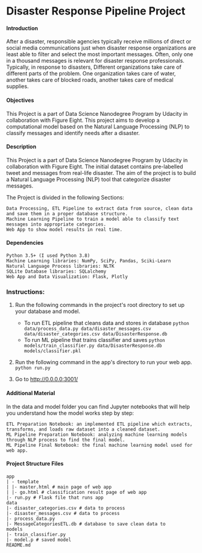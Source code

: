 # Disaster Response Pipeline Project

#### Introduction

After a disaster, responsible agencies typically receive millions of direct or social media communications just when disaster response organizations are least able to filter and select the most important messages. Often, only one in a thousand messages is relevant for disaster response professionals. Typically, in response to disasters, Different organizations take care of different parts of the problem. One organization takes care of water, another takes care of blocked roads, another takes care of medical supplies.

#### Objectives

This Project is a part of Data Science Nanodegree Program by Udacity in collaboration with Figure Eight. This project aims to develop a computational model based on the Natural Language Processing (NLP) to classify messages and identify needs after a disaster.

#### Description

This Project is a part of Data Science Nanodegree Program by Udacity in collaboration with Figure Eight. The initial dataset contains pre-labelled tweet and messages from real-life disaster. The aim of the project is to build a Natural Language Processing (NLP) tool that categorize disaster messages.

The Project is divided in the following Sections:

    Data Processing, ETL Pipeline to extract data from source, clean data and save them in a proper database structure.
    Machine Learning Pipeline to train a model able to classify text messages into appropriate categories.
    Web App to show model results in real time.

#### Dependencies

    Python 3.5+ (I used Python 3.8)
    Machine Learning libraries: NumPy, SciPy, Pandas, Sciki-Learn
    Natural Language Process libraries: NLTK
    SQLite Database libraries: SQLalchemy
    Web App and Data Visualization: Flask, Plotly

### Instructions:
1. Run the following commands in the project's root directory to set up your database and model.

    - To run ETL pipeline that cleans data and stores in database
        `python data/process_data.py data/disaster_messages.csv data/disaster_categories.csv data/DisasterResponse.db`
    - To run ML pipeline that trains classifier and saves
        `python models/train_classifier.py data/DisasterResponse.db models/classifier.pkl`

2. Run the following command in the app's directory to run your web app.
    `python run.py`

3. Go to http://0.0.0.0:3001/

#### Additional Material

In the data and model folder you can find Jupyter notebooks that will help you understand how the model works step by step:

    ETL Preparation Notebook: an implemented ETL pipeline which extracts, transforms, and loads raw dataset into a cleaned dataset.
    ML Pipeline Preparation Notebook: analyzing machine learning models through NLP process to find the final model.
    ML Pipeline Final Notebook: the final machine learning model used for web app.
 
 
#### Project Structure Files 
    app
    | - template
    | |- master.html # main page of web app
    | |- go.html # classification result page of web app
    |- run.py # Flask file that runs app
    data
    |- disaster_categories.csv # data to process
    |- disaster_messages.csv # data to process
    |- process_data.py
    |- MessageCategoriesETL.db # database to save clean data to
    models
    |- train_classifier.py
    |- model.p # saved model
    README.md


